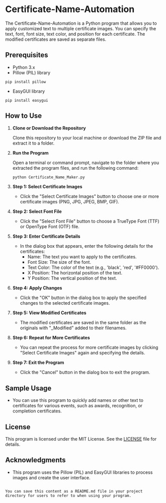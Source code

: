 

# Certificate-Name-Automation

The Certificate-Name-Automation is a Python program that allows you to apply customized text to multiple certificate images. You can specify the text, font, font size, text color, and position for each certificate. The modified certificates are saved as separate files.

## Prerequisites

- Python 3.x
- Pillow (PIL) library
```
pip install pillow

```
- EasyGUI library
```
pip install easygui

```

## How to Use

1. **Clone or Download the Repository**

   Clone this repository to your local machine or download the ZIP file and extract it to a folder.

2. **Run the Program**

   Open a terminal or command prompt, navigate to the folder where you extracted the program files, and run the following command:

   ```bash
   python Certificate_Name_Maker.py
   
   ```

3. **Step 1: Select Certificate Images**

   - Click the "Select Certificate Images" button to choose one or more certificate images (PNG, JPG, JPEG, BMP, GIF).

4. **Step 2: Select Font File**

   - Click the "Select Font File" button to choose a TrueType Font (TTF) or OpenType Font (OTF) file.

5. **Step 3: Enter Certificate Details**

   - In the dialog box that appears, enter the following details for the certificates:
     - Name: The text you want to apply to the certificates.
     - Font Size: The size of the font.
     - Text Color: The color of the text (e.g., 'black', 'red', '#FF0000').
     - X Position: The horizontal position of the text.
     - Y Position: The vertical position of the text.

6. **Step 4: Apply Changes**

   - Click the "OK" button in the dialog box to apply the specified changes to the selected certificate images.

7. **Step 5: View Modified Certificates**

   - The modified certificates are saved in the same folder as the originals with "_Modified" added to their filenames.

8. **Step 6: Repeat for More Certificates**

   - You can repeat the process for more certificate images by clicking "Select Certificate Images" again and specifying the details.

9. **Step 7: Exit the Program**

   - Click the "Cancel" button in the dialog box to exit the program.

## Sample Usage

- You can use this program to quickly add names or other text to certificates for various events, such as awards, recognition, or completion certificates.

## License

This program is licensed under the MIT License. See the [LICENSE](LICENSE) file for details.

## Acknowledgments

- This program uses the Pillow (PIL) and EasyGUI libraries to process images and create the user interface.
```

You can save this content as a README.md file in your project directory for users to refer to when using your program.
